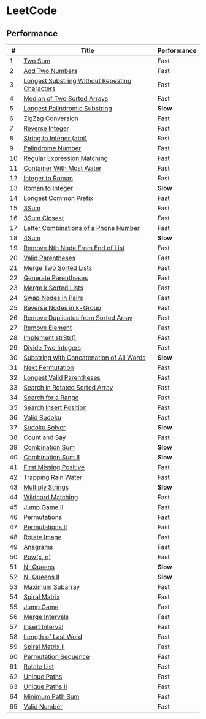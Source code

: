 # LeetCode
## Performance
| # | Title | Performance |
| --- | --- | --- |
| 1 | [Two Sum](https://oj.leetcode.com/problems/two-sum/) | Fast |
| 2 | [Add Two Numbers](https://oj.leetcode.com/problems/add-two-numbers/) | Fast |
| 3 | [Longest Substring Without Repeating Characters](https://oj.leetcode.com/problems/longest-substring-without-repeating-characters/) | Fast |
| 4 | [Median of Two Sorted Arrays](https://oj.leetcode.com/problems/median-of-two-sorted-arrays/) | Fast |
| 5 | [Longest Palindromic Substring](https://oj.leetcode.com/problems/longest-palindromic-substring/) | **Slow** |
| 6 | [ZigZag Conversion](https://oj.leetcode.com/problems/zigzag-conversion/) | Fast |
| 7 | [Reverse Integer](https://oj.leetcode.com/problems/reverse-integer/) | Fast |
| 8 | [String to Integer (atoi)](https://oj.leetcode.com/problems/string-to-integer-atoi/) | Fast |
| 9 | [Palindrome Number](https://oj.leetcode.com/problems/palindrome-number/) | Fast |
| 10 | [Regular Expression Matching](https://oj.leetcode.com/problems/regular-expression-matching/) | Fast |
| 11 | [Container With Most Water](https://oj.leetcode.com/problems/container-with-most-water/) | Fast |
| 12 | [Integer to Roman](https://oj.leetcode.com/problems/integer-to-roman/) | Fast |
| 13 | [Roman to Integer](https://oj.leetcode.com/problems/roman-to-integer/) | **Slow** |
| 14 | [Longest Common Prefix](https://oj.leetcode.com/problems/longest-common-prefix/) | Fast |
| 15 | [3Sum](https://oj.leetcode.com/problems/3sum/) | Fast |
| 16 | [3Sum Closest](https://oj.leetcode.com/problems/3sum-closest/) | Fast |
| 17 | [Letter Combinations of a Phone Number](https://oj.leetcode.com/problems/letter-combinations-of-a-phone-number/) | Fast |
| 18 | [4Sum](https://oj.leetcode.com/problems/4sum/) | **Slow** |
| 19 | [Remove Nth Node From End of List](https://oj.leetcode.com/problems/remove-nth-node-from-end-of-list/) | Fast |
| 20 | [Valid Parentheses](https://oj.leetcode.com/problems/valid-parentheses/) | Fast |
| 21 | [Merge Two Sorted Lists](https://leetcode.com/problems/merge-two-sorted-lists/) | Fast |
| 22 | [Generate Parentheses](https://oj.leetcode.com/problems/generate-parentheses/) | Fast |
| 23 | [Merge k Sorted Lists](https://oj.leetcode.com/problems/merge-k-sorted-lists/) | Fast |
| 24 | [Swap Nodes in Pairs](https://oj.leetcode.com/problems/swap-nodes-in-pairs/) | Fast |
| 25 | [Reverse Nodes in k-Group](https://oj.leetcode.com/problems/reverse-nodes-in-k-group/) | Fast |
| 26 | [Remove Duplicates from Sorted Array](https://oj.leetcode.com/problems/remove-duplicates-from-sorted-array/) | Fast |
| 27 | [Remove Element](https://oj.leetcode.com/problems/remove-element/) | Fast |
| 28 | [Implement strStr()](https://oj.leetcode.com/problems/implement-strstr/) | Fast |
| 29 | [Divide Two Integers](https://oj.leetcode.com/problems/divide-two-integers/) | Fast |
| 30 | [Substring with Concatenation of All Words](https://oj.leetcode.com/problems/substring-with-concatenation-of-all-words/) | **Slow** |
| 31 | [Next Permutation](https://oj.leetcode.com/problems/next-permutation/) | Fast |
| 32 | [Longest Valid Parentheses](https://oj.leetcode.com/problems/longest-valid-parentheses/) | Fast |
| 33 | [Search in Rotated Sorted Array](https://oj.leetcode.com/problems/search-in-rotated-sorted-array/) | Fast |
| 34 | [Search for a Range](https://oj.leetcode.com/problems/search-for-a-range/) | Fast |
| 35 | [Search Insert Position](https://oj.leetcode.com/problems/search-insert-position/) | Fast |
| 36 | [Valid Sudoku](https://oj.leetcode.com/problems/valid-sudoku/) | Fast |
| 37 | [Sudoku Solver](https://oj.leetcode.com/problems/sudoku-solver/) | **Slow** |
| 38 | [Count and Say ](https://oj.leetcode.com/problems/count-and-say/) | Fast |
| 39 | [Combination Sum](https://oj.leetcode.com/problems/combination-sum/) | **Slow** |
| 40 | [Combination Sum II](https://oj.leetcode.com/problems/combination-sum-ii/) | **Slow** |
| 41 | [First Missing Positive](https://leetcode.com/problems/first-missing-positive/) | Fast |
| 42 | [Trapping Rain Water](https://leetcode.com/problems/trapping-rain-water/) | Fast |
| 43 | [Multiply Strings](https://leetcode.com/problems/multiply-strings/) | **Slow** |
| 44 | [Wildcard Matching](https://leetcode.com/problems/wildcard-matching/) | Fast |
| 45 | [Jump Game II](https://leetcode.com/problems/jump-game-ii/) | Fast |
| 46 | [Permutations](https://leetcode.com/problems/permutations/) | Fast |
| 47 | [Permutations II ](https://leetcode.com/problems/permutations-ii/) | Fast |
| 48 | [Rotate Image](https://leetcode.com/problems/rotate-image/) | Fast |
| 49 | [Anagrams](https://leetcode.com/problems/anagrams/) | Fast |
| 50 | [Pow(x, n)](https://leetcode.com/problems/powx-n/) | Fast |
| 51 | [N-Queens](https://leetcode.com/problems/n-queens/) | **Slow** |
| 52 | [N-Queens II](https://leetcode.com/problems/n-queens-ii/) | **Slow** |
| 53 | [Maximum Subarray](https://leetcode.com/problems/maximum-subarray/) | Fast |
| 54 | [Spiral Matrix](https://leetcode.com/problems/spiral-matrix/) | Fast |
| 55 | [Jump Game](https://leetcode.com/problems/jump-game/) | Fast |
| 56 | [Merge Intervals](https://leetcode.com/problems/merge-intervals/) | Fast |
| 57 | [Insert Interval](https://leetcode.com/problems/insert-interval/) | Fast |
| 58 | [Length of Last Word](https://leetcode.com/problems/length-of-last-word/) | Fast |
| 59 | [Spiral Matrix II](https://leetcode.com/problems/spiral-matrix-ii/) | Fast |
| 60 | [Permutation Sequence](https://leetcode.com/problems/permutation-sequence/) | Fast |
| 61 | [Rotate List](https://leetcode.com/problems/rotate-list/) | Fast |
| 62 | [Unique Paths](https://leetcode.com/problems/unique-paths/) | Fast |
| 63 | [Unique Paths II](https://leetcode.com/problems/unique-paths-ii/) | Fast |
| 64 | [Minimum Path Sum](https://leetcode.com/problems/minimum-path-sum/) | Fast |
| 65 | [Valid Number](https://leetcode.com/problems/valid-number/) | Fast |
